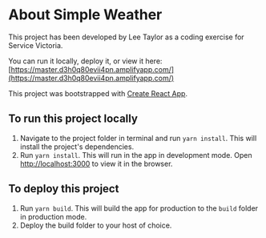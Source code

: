 # About Simple Weather

This project has been developed by Lee Taylor as a coding exercise for Service Victoria.

You can run it locally, deploy it, or view it here: [https://master.d3h0q80evii4pn.amplifyapp.com/](https://master.d3h0q80evii4pn.amplifyapp.com/)

This project was bootstrapped with [Create React App](https://github.com/facebook/create-react-app).

## To run this project locally

1. Navigate to the project folder in terminal and run `yarn install`. This will install the project's dependencies.
2. Run `yarn install`. This will run in the app in development mode. Open [http://localhost:3000](http://localhost:3000) to view it in the browser.

## To deploy this project

1. Run `yarn build`. This will build the app for production to the `build` folder in production mode.
2. Deploy the build folder to your host of choice.

